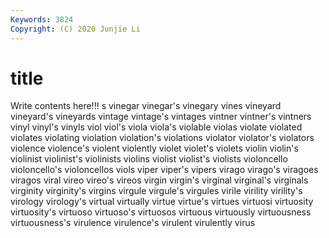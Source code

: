 ```yaml
---
Keywords: 3824
Copyright: (C) 2020 Junjie Li
---
```


# title

Write contents here!!!
s 
vinegar 
vinegar's 
vinegary 
vines 
vineyard 
vineyard's 
vineyards 
vintage
vintage's 
vintages 
vintner 
vintner's 
vintners 
vinyl 
vinyl's 
vinyls 
viol 
viol's
viola 
viola's 
violable 
violas 
violate 
violated 
violates 
violating 
violation 
violation's
violations 
violator 
violator's 
violators 
violence 
violence's 
violent 
violently 
violet 
violet's
violets 
violin 
violin's 
violinist 
violinist's 
violinists 
violins 
violist 
violist's 
violists
violoncello 
violoncello's 
violoncellos 
viols 
viper 
viper's 
vipers 
virago 
virago's 
viragoes
viragos 
viral 
vireo 
vireo's 
vireos 
virgin 
virgin's 
virginal 
virginal's 
virginals
virginity 
virginity's 
virgins 
virgule 
virgule's 
virgules 
virile 
virility 
virility's 
virology
virology's 
virtual 
virtually 
virtue 
virtue's 
virtues 
virtuosi 
virtuosity 
virtuosity's 
virtuoso
virtuoso's 
virtuosos 
virtuous 
virtuously 
virtuousness 
virtuousness's 
virulence 
virulence's 
virulent 
virulently
virus 
